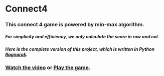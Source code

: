 # Connect4
### This connect 4 game is powered by min-max algorithm. 
##### For simplicity and efficiency, we only calculate the score in row and col.
##### Here is the complete version of this project, which is written in Python [Ragnarok](https://github.com/heyongz/Ragnarok).
### [Watch the video](https://youtu.be/t5DyuOy2vgo) or [Play the game](https://heyongz.github.io/Connect4).

